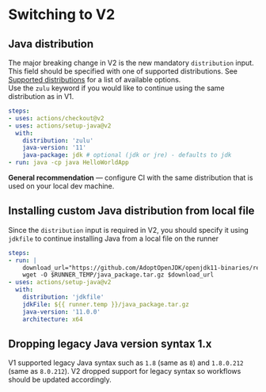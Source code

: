 # Switching to V2

## Java distribution

The major breaking change in V2 is the new mandatory `distribution` input. This field should be specified with one of supported distributions. See [Supported distributions](../README.md#Supported-distributions) for a list of available options.  
Use the `zulu` keyword if you would like to continue using the same distribution as in V1.

```yaml
steps:
- uses: actions/checkout@v2
- uses: actions/setup-java@v2
  with:
    distribution: 'zulu'
    java-version: '11'
    java-package: jdk # optional (jdk or jre) - defaults to jdk
- run: java -cp java HelloWorldApp
```

**General recommendation** — configure CI with the same distribution that is used on your local dev machine.

## Installing custom Java distribution from local file

Since the `distribution` input is required in V2, you should specify it using `jdkfile` to continue installing Java from a local file on the runner

```yaml
steps:
- run: |
    download_url="https://github.com/AdoptOpenJDK/openjdk11-binaries/releases/download/jdk-11.0.10%2B9/OpenJDK11U-jdk_x64_linux_hotspot_11.0.10_9.tar.gz"
    wget -O $RUNNER_TEMP/java_package.tar.gz $download_url
- uses: actions/setup-java@v2
  with:
    distribution: 'jdkfile'
    jdkFile: ${{ runner.temp }}/java_package.tar.gz
    java-version: '11.0.0'
    architecture: x64
```

## Dropping legacy Java version syntax 1.x

V1 supported legacy Java syntax such as `1.8` (same as `8`) and `1.8.0.212` (same as `8.0.212`).
V2 dropped support for legacy syntax so workflows should be updated accordingly.
